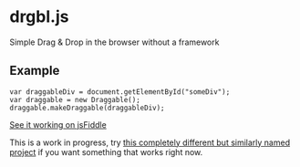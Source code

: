 drgbl.js
============

Simple Drag &amp; Drop in the browser without a framework

## Example

	var draggableDiv = document.getElementById("someDiv");
	var draggable = new Draggable();
	draggable.makeDraggable(draggableDiv);

[See it working on jsFiddle](http://jsfiddle.net/kenturamon/MgEWp/17/)

This is a work in progress, try [this completely different but similarly named project](https://github.com/gtramontina/draggable.js) if you want something that works right now.